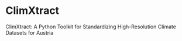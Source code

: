 # ClimXtract
ClimXtract: A Python Toolkit for Standardizing High-Resolution Climate Datasets for Austria
